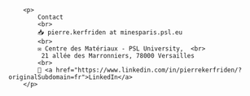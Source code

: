 

        <p>
            Contact
            <br>
            📥 pierre.kerfriden at minesparis.psl.eu 
            <br>
            ✉️ Centre des Matériaux - PSL University,  <br>
             21 allée des Marronniers, 78000 Versailles 
            <br>
            💼 <a href="https://www.linkedin.com/in/pierrekerfriden/?originalSubdomain=fr">LinkedIn</a> 
        </p>
